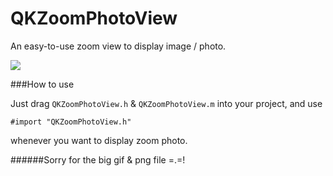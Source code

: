 # QKZoomPhotoView
An easy-to-use zoom view to display image / photo.

[![](https://github.com/QianKaiLu/QKZoomPhotoView/blob/master/demo.gif?raw=true)](https://github.com/QianKaiLu/QKZoomPhotoView/blob/master/demo.gif?raw=true)

###How to use

Just drag `QKZoomPhotoView.h` & `QKZoomPhotoView.m` into your project, and use

	#import "QKZoomPhotoView.h"
	
whenever you want to display zoom photo.

######Sorry for the big gif & png file =.=!
		
		
